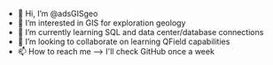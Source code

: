 - 👋 Hi, I’m @adsGISgeo
- 👀 I’m interested in GIS for exploration geology
- 🌱 I’m currently learning SQL and data center/database connections
- 💞️ I’m looking to collaborate on learning QField capabilities
- 📫 How to reach me --> I'll check GitHub once a week

<!---
adsGISgeo/adsGISgeo is a ✨ special ✨ repository because its `README.md` (this file) appears on your GitHub profile.
You can click the Preview link to take a look at your changes.
--->
